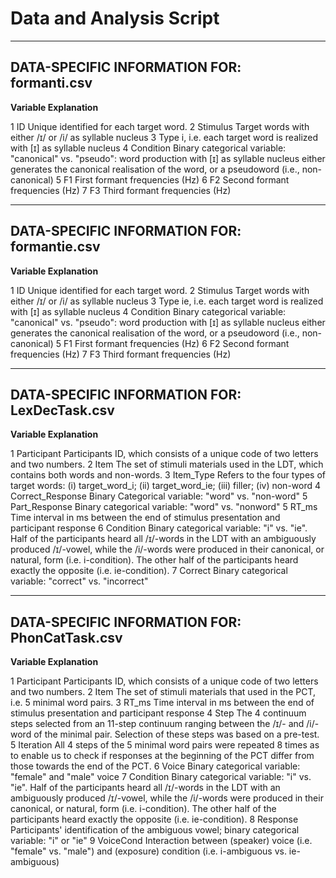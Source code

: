 # Data and Analysis Script

--------------------------------------------------------------
DATA-SPECIFIC INFORMATION FOR: formanti.csv
--------------------------------------------------------------

**Variable	Explanation**

1	  ID	          Unique identified for each target word. 
2	  Stimulus		  Target words with either /ɪ/ or /i/ as syllable nucleus
3   Type          i, i.e. each target word is realized with [ɪ] as syllable nucleus
4   Condition     Binary categorical variable: "canonical" vs. "pseudo": word production with [ɪ] as syllable nucleus either generates the canonical realisation of                   the word, or a pseudoword (i.e., non-canonical)
5   F1            First formant frequencies (Hz)
6   F2            Second formant frequencies (Hz)
7   F3            Third formant frequencies (Hz)

--------------------------------------------------------------
DATA-SPECIFIC INFORMATION FOR: formantie.csv
--------------------------------------------------------------

**Variable	Explanation**

1	  ID	          Unique identified for each target word. 
2	  Stimulus		  Target words with either /ɪ/ or /i/ as syllable nucleus
3   Type          ie, i.e. each target word is realized with [ɪ] as syllable nucleus
4   Condition     Binary categorical variable: "canonical" vs. "pseudo": word production with [ɪ] as syllable nucleus either generates the canonical realisation of                   the word, or a pseudoword (i.e., non-canonical)
5   F1            First formant frequencies (Hz)
6   F2            Second formant frequencies (Hz)
7   F3            Third formant frequencies (Hz)

--------------------------------------------------------------
DATA-SPECIFIC INFORMATION FOR: LexDecTask.csv
--------------------------------------------------------------

**Variable	Explanation**

1	  Participant	      Participants ID, which consists of a unique code of two letters and two numbers. 
2	  Item		          The set of stimuli materials used in the LDT, which contains both words and non-words. 
3	  Item_Type         Refers to the four types of target words: (i) target_word_i; (ii) target_word_ie; (iii) filler; (iv) non-word
4	  Correct_Response  Binary Categorical variable: "word" vs. "non-word"
5   Part_Response	    Binary categorical variable: "word" vs. "nonword"
5	  RT_ms		          Time interval in ms between the end of stimulus presentation and participant response
6	  Condition	        Binary categorical variable: "i" vs. "ie". Half of the participants heard all /ɪ/-words in the LDT with an ambiguously produced /ɪ/-vowel,                       while the /i/-words were produced in their canonical, or natural, form (i.e. i-condition). The other half of the participants heard exactly                       the opposite (i.e. ie-condition).
7   Correct           Binary categorical variable: "correct" vs. "incorrect"

--------------------------------------------------------------
DATA-SPECIFIC INFORMATION FOR: PhonCatTask.csv
--------------------------------------------------------------

**Variable	Explanation**

1	  Participant	      Participants ID, which consists of a unique code of two letters and two numbers. 
2	  Item		          The set of stimuli materials that used in the PCT, i.e. 5 minimal word pairs. 
3	  RT_ms		          Time interval in ms between the end of stimulus presentation and participant response
4   Step              The 4 continuum steps selected from an 11-step continuum ranging between the /ɪ/- and /i/-word of the minimal pair. Selection of these                           steps was based on a pre-test.  
5   Iteration         All 4 steps of the 5 minimal word pairs were repeated 8 times as to enable us to check if responses at the beginning of the PCT differ from                       those towards the end of the PCT.
6   Voice             Binary categorical variable: "female" and "male" voice
7   Condition         Binary categorical variable: "i" vs. "ie". Half of the participants heard all /ɪ/-words in the LDT with an ambiguously produced /ɪ/-vowel,                       while the /i/-words were produced in their canonical, or natural, form (i.e. i-condition). The other half of the participants heard exactly                       the opposite (i.e. ie-condition).
8   Response          Participants' identification of the ambiguous vowel; binary categorical variable: "i" or "ie"
9   VoiceCond         Interaction between (speaker) voice (i.e. "female" vs. "male") and (exposure) condition (i.e. i-ambiguous vs. ie-ambiguous)
